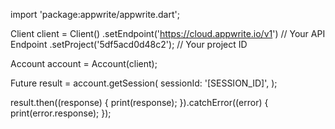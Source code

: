 import 'package:appwrite/appwrite.dart';

Client client = Client()
  .setEndpoint('https://cloud.appwrite.io/v1') // Your API Endpoint
  .setProject('5df5acd0d48c2'); // Your project ID

Account account = Account(client);

Future result = account.getSession(
  sessionId: '[SESSION_ID]',
);

result.then((response) {
  print(response);
}).catchError((error) {
  print(error.response);
});

